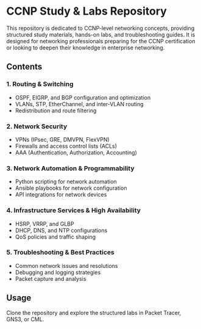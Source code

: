 # CCNP Study & Labs Repository  

This repository is dedicated to CCNP-level networking concepts, providing structured study materials, hands-on labs, and troubleshooting guides. It is designed for networking professionals preparing for the CCNP certification or looking to deepen their knowledge in enterprise networking.

## Contents  

### 1. Routing & Switching  
- OSPF, EIGRP, and BGP configuration and optimization  
- VLANs, STP, EtherChannel, and inter-VLAN routing  
- Redistribution and route filtering  

### 2. Network Security  
- VPNs (IPsec, GRE, DMVPN, FlexVPN)  
- Firewalls and access control lists (ACLs)  
- AAA (Authentication, Authorization, Accounting)  

### 3. Network Automation & Programmability  
- Python scripting for network automation  
- Ansible playbooks for network configuration  
- API integrations for network devices  

### 4. Infrastructure Services & High Availability  
- HSRP, VRRP, and GLBP  
- DHCP, DNS, and NTP configurations  
- QoS policies and traffic shaping  

### 5. Troubleshooting & Best Practices  
- Common network issues and resolutions  
- Debugging and logging strategies  
- Packet capture and analysis  

## Usage  
Clone the repository and explore the structured labs in Packet Tracer, GNS3, or CML.  


